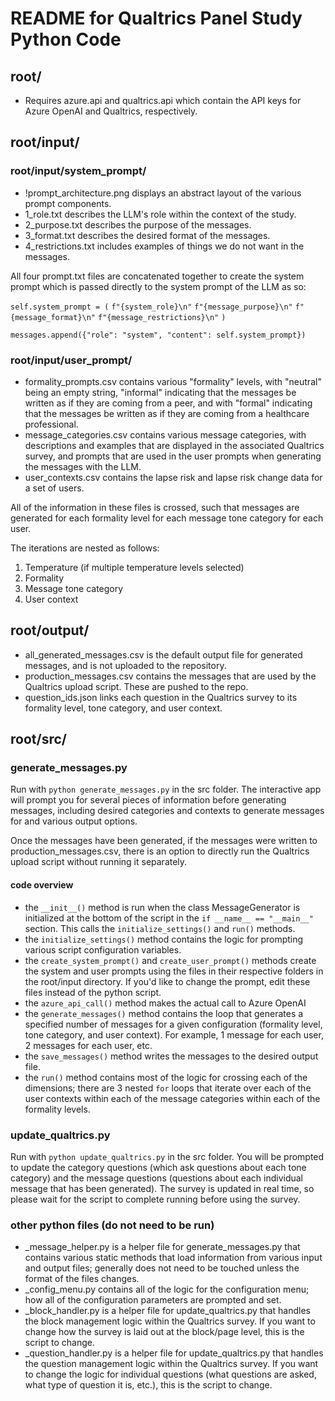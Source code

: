 # README for Qualtrics Panel Study Python Code

## root/
- Requires azure.api and qualtrics.api which contain the API keys for Azure OpenAI and Qualtrics, respectively.

## root/input/
### root/input/system_prompt/
- !prompt_architecture.png displays an abstract layout of the various prompt components.
- 1_role.txt describes the LLM's role within the context of the study.
- 2_purpose.txt describes the purpose of the messages.
- 3_format.txt describes the desired format of the messages.
- 4_restrictions.txt includes examples of things we do not want in the messages.

All four prompt.txt files are concatenated together to create the system prompt which is passed directly to the system prompt of the LLM as so:

`self.system_prompt = (`
    `f"{system_role}\n"`
    `f"{message_purpose}\n"`
    `f"{message_format}\n"`
    `f"{message_restrictions}\n"`
`)`

`messages.append({"role": "system", "content": self.system_prompt})`

### root/input/user_prompt/
- formality_prompts.csv contains various "formality" levels, with "neutral" being an empty string, "informal" indicating that the messages be written as if they are coming from a peer, and with "formal" indicating that the messages be written as if they are coming from a healthcare professional.
- message_categories.csv contains various message categories, with descriptions and examples that are displayed in the associated Qualtrics survey, and prompts that are used in the user prompts when generating the messages with the LLM.
- user_contexts.csv contains the lapse risk and lapse risk change data for a set of users.

All of the information in these files is crossed, such that messages are generated for each formality level for each message tone category for each user.

The iterations are nested as follows:
1. Temperature (if multiple temperature levels selected)
2. Formality
3. Message tone category
4. User context

## root/output/
- all_generated_messages.csv is the default output file for generated messages, and is not uploaded to the repository.
- production_messages.csv contains the messages that are used by the Qualtrics upload script. These are pushed to the repo.
- question_ids.json links each question in the Qualtrics survey to its formality level, tone category, and user context.

## root/src/
### generate_messages.py
Run with `python generate_messages.py` in the src folder. The interactive app will prompt you for several pieces of information before generating messages, including desired categories and contexts to generate messages for and various output options.

Once the messages have been generated, if the messages were written to production_messages.csv, there is an option to directly run the Qualtrics upload script without running it separately.

#### code overview
- the `__init__()` method is run when the class MessageGenerator is initialized at the bottom of the script in the `if __name__ == "__main__"` section. This calls the `initialize_settings()` and `run()` methods.
- the `initialize_settings()` method contains the logic for prompting various script configuration variables.
- the `create_system_prompt()` and `create_user_prompt()` methods create the system and user prompts using the files in their respective folders in the root/input directory. If you'd like to change the prompt, edit these files instead of the python script.
- the `azure_api_call()` method makes the actual call to Azure OpenAI
- the `generate_messages()` method contains the loop that generates a specified number of messages for a given configuration (formality level, tone category, and user context). For example, 1 message for each user, 2 messages for each user, etc.
- the `save_messages()` method writes the messages to the desired output file.
- the `run()` method contains most of the logic for crossing each of the dimensions; there are 3 nested `for` loops that iterate over each of the user contexts within each of the message categories within each of the formality levels. 

### update_qualtrics.py
Run with `python update_qualtrics.py` in the src folder. You will be prompted to update the category questions (which ask questions about each tone category) and the message questions (questions about each individual message that has been generated). The survey is updated in real time, so please wait for the script to complete running before using the survey.

### other python files (do not need to be run)
- _message_helper.py is a helper file for generate_messages.py that contains various static methods that load information from various input and output files; generally does not need to be touched unless the format of the files changes.
- _config_menu.py contains all of the logic for the configuration menu; how all of the configuration parameters are prompted and set.
- _block_handler.py is a helper file for update_qualtrics.py that handles the block management logic within the Qualtrics survey. If you want to change how the survey is laid out at the block/page level, this is the script to change.
- _question_handler.py is a helper file for update_qualtrics.py that handles the question management logic within the Qualtrics survey. If you want to change the logic for individual questions (what questions are asked, what type of question it is, etc.), this is the script to change.